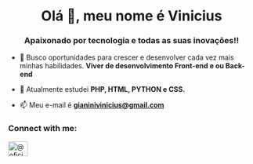 <!---
- 👋 Hi, I’m @ViniciusGianiniRoque
- 👀 I’m interested in ...
- 🌱 I’m currently learning ...
- 💞️ I’m looking to collaborate on ...
- 📫 How to reach me ...


ViniciusGianiniRoque/ViniciusGianiniRoque is a ✨ special ✨ repository because its `README.md` (this file) appears on your GitHub profile.
You can click the Preview link to take a look at your changes.
--->

<h1 align="center">Olá 👋, meu nome é Vinicius</h1>
<h3 align="center">Apaixonado por tecnologia e todas as suas inovações!!</h3>

- 🔭 Busco oportunidades para crescer e desenvolver cada vez mais minhas habilidades. **Viver de desenvolvimento Front-end e ou Back-end**

- 🌱 Atualmente estudei **PHP, HTML, PYTHON e CSS.**

- 📫 Meu e-mail é **gianinivinicius@gmail.com**

<h3 align="left">Connect with me:</h3>
<p align="left">
<a href="https://instagram.com/oficialgianini" target="blank"><img align="center" src="https://raw.githubusercontent.com/rahuldkjain/github-profile-readme-generator/master/src/images/icons/Social/instagram.svg" alt="@oficialgianini" height="30" width="40" /></a> 
